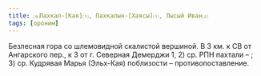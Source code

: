 ```yaml
---
title: ⒜Пахкал-[Кая]⒯, Пахкалын-[Хаясы]⒯, Лысый Иван⒵
tags: [ороним]
---
```


Безлесная гора со шлемовидной скалистой вершиной. В 3 км. к СВ от Ангарского
пер., к З от г. Северная Демерджи 1, 2) ср. РПН пахтали – ; 3) ср. Кудрявая
Марья (Эльх-Кая) поблизости – противопоставление.

